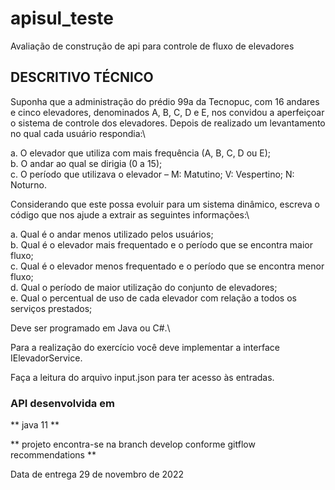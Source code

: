 # apisul_teste
Avaliação de construção de api para controle de fluxo de elevadores

## DESCRITIVO TÉCNICO

Suponha que a administração do prédio 99a da Tecnopuc, com 16 andares e cinco elevadores, denominados A, B, C, D e E, nos convidou a aperfeiçoar o sistema de controle dos elevadores. Depois de realizado um levantamento no qual cada usuário respondia:\

a. O elevador que utiliza com mais frequência (A, B, C, D ou E);\
b. O andar ao qual se dirigia (0 a 15);\
c. O período que utilizava o elevador – M: Matutino; V: Vespertino; N: Noturno.

Considerando que este possa evoluir para um sistema dinâmico, escreva o código que nos ajude a extrair as seguintes informações:\

a. Qual é o andar menos utilizado pelos usuários;\
b. Qual é o elevador mais frequentado e o período que se encontra maior fluxo;\
c. Qual é o elevador menos frequentado e o período que se encontra menor fluxo;\
d. Qual o período de maior utilização do conjunto de elevadores;\
e. Qual o percentual de uso de cada elevador com relação a todos os serviços prestados;

Deve ser programado em Java ou C#.\

Para a realização do exercício você deve implementar a interface IElevadorService.

Faça a leitura do arquivo input.json para ter acesso às entradas.

### API desenvolvida em 
** java 11 **

** projeto encontra-se na branch develop conforme gitflow recommendations **
 
Data de entrega 29 de novembro de 2022
